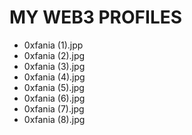 # MY WEB3 PROFILES

- 0xfania (1).jpp
- 0xfania (2).jpg
- 0xfania (3).jpg
- 0xfania (4).jpg
- 0xfania (5).jpg
- 0xfania (6).jpg
- 0xfania (7).jpg
- 0xfania (8).jpg
